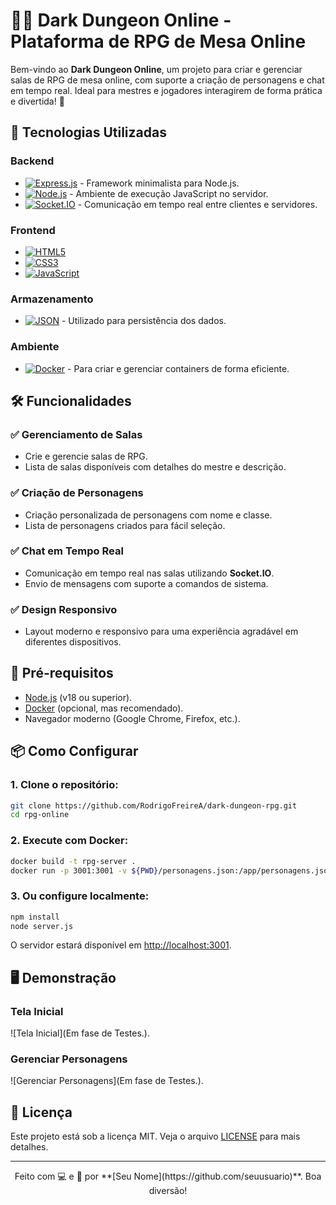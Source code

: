 # 🧙‍♂️ Dark Dungeon Online - Plataforma de RPG de Mesa Online

Bem-vindo ao **Dark Dungeon Online**, um projeto para criar e gerenciar salas de RPG de mesa online, com suporte a criação de personagens e chat em tempo real. Ideal para mestres e jogadores interagirem de forma prática e divertida! 🎲

## 🚀 Tecnologias Utilizadas

### Backend
- [![Express.js](https://img.shields.io/badge/-Express.js-000000?style=flat-square&logo=express&logoColor=white)](https://expressjs.com/) - Framework minimalista para Node.js.
- [![Node.js](https://img.shields.io/badge/-Node.js-339933?style=flat-square&logo=node.js&logoColor=white)](https://nodejs.org/) - Ambiente de execução JavaScript no servidor.
- [![Socket.IO](https://img.shields.io/badge/-Socket.IO-010101?style=flat-square&logo=socket.io)](https://socket.io/) - Comunicação em tempo real entre clientes e servidores.

### Frontend
- [![HTML5](https://img.shields.io/badge/-HTML5-E34F26?style=flat-square&logo=html5&logoColor=white)](https://developer.mozilla.org/en-US/docs/Web/Guide/HTML/HTML5)
- [![CSS3](https://img.shields.io/badge/-CSS3-1572B6?style=flat-square&logo=css3&logoColor=white)](https://developer.mozilla.org/en-US/docs/Web/CSS)
- [![JavaScript](https://img.shields.io/badge/-JavaScript-F7DF1E?style=flat-square&logo=javascript&logoColor=black)](https://developer.mozilla.org/en-US/docs/Web/JavaScript)

### Armazenamento
- [![JSON](https://img.shields.io/badge/-JSON-000000?style=flat-square&logo=json&logoColor=white)](https://www.json.org/json-en.html) - Utilizado para persistência dos dados.

### Ambiente
- [![Docker](https://img.shields.io/badge/-Docker-2496ED?style=flat-square&logo=docker&logoColor=white)](https://www.docker.com/) - Para criar e gerenciar containers de forma eficiente.

## 🛠️ Funcionalidades

### ✅ Gerenciamento de Salas
- Crie e gerencie salas de RPG.
- Lista de salas disponíveis com detalhes do mestre e descrição.

### ✅ Criação de Personagens
- Criação personalizada de personagens com nome e classe.
- Lista de personagens criados para fácil seleção.

### ✅ Chat em Tempo Real
- Comunicação em tempo real nas salas utilizando **Socket.IO**.
- Envio de mensagens com suporte a comandos de sistema.

### ✅ Design Responsivo
- Layout moderno e responsivo para uma experiência agradável em diferentes dispositivos.

## 🧰 Pré-requisitos

- [Node.js](https://nodejs.org/) (v18 ou superior).
- [Docker](https://www.docker.com/) (opcional, mas recomendado).
- Navegador moderno (Google Chrome, Firefox, etc.).

## 📦 Como Configurar

### 1. Clone o repositório:
```bash
git clone https://github.com/RodrigoFreireA/dark-dungeon-rpg.git
cd rpg-online
```

### 2. Execute com Docker:
```bash
docker build -t rpg-server .
docker run -p 3001:3001 -v ${PWD}/personagens.json:/app/personagens.json -v ${PWD}/salas.json:/app/salas.json rpg-server
```

### 3. Ou configure localmente:
```bash
npm install
node server.js
```

O servidor estará disponível em [http://localhost:3001](http://localhost:3001).

## 🖥️ Demonstração

### Tela Inicial
![Tela Inicial](Em fase de Testes.).

### Gerenciar Personagens
![Gerenciar Personagens](Em fase de Testes.).

## 📄 Licença

Este projeto está sob a licença MIT. Veja o arquivo [LICENSE](LICENSE) para mais detalhes.

---

<div align="center">
Feito com 💻 e 🎲 por **[Seu Nome](https://github.com/seuusuario)**. Boa diversão!
</div>
